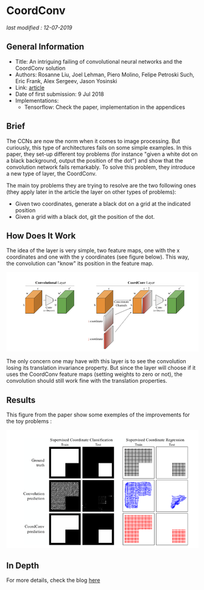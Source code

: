 # CoordConv

_last modified : 12-07-2019_

## General Information

- Title: An intriguing failing of convolutional neural networks and the CoordConv solution
- Authors: Rosanne Liu, Joel Lehman, Piero Molino, Felipe Petroski Such, Eric Frank, Alex Sergeev, Jason Yosinski
- Link: [article](https://arxiv.org/abs/1807.03247)
- Date of first submission: 9 Jul 2018
- Implementations:
    - Tensorflow: Check the paper, implementation in the appendices

## Brief

The CCNs are now the norm when it comes to image processing. But curiously, this type of architectures fails on some simple examples. In this paper, they set-up different toy problems (for instance "given a white dot on a black background, output the position of the dot") and show that the convolution network fails remarkably. To solve this problem, they introduce a new type of layer, the CoordConv.

The main toy problems they are trying to resolve are the two following ones (they apply later in the article the layer on other types of problems):

- Given two coordinates, generate a black dot on a grid at the indicated position
- Given a grid with a black dot, git the position of the dot.

## How Does It Work

The idea of the layer is very simple, two feature maps, one with the x coordinates and one with the y coordinates (see figure below). This way, the convolution can "know" its position in the feature map.

![Layer](https://raw.githubusercontent.com/D3lt4lph4/papers/master/docs/images/others/coordconv/uber_coordconv_layer.png "Layer")

The only concern one may have with this layer is to see the convolution losing its translation invariance property. But since the layer will choose if it uses the CoordConv feature maps (setting weights to zero or not), the convolution should still work fine with the translation properties.

## Results

This figure from the paper show some exemples of the improvements for the toy problems :

![Results](https://raw.githubusercontent.com/D3lt4lph4/papers/master/docs/images/others/coordconv/uber_coordconv_results.png "Results")

## In Depth

For more details, check the blog [here](https://eng.uber.com/coordconv/)
